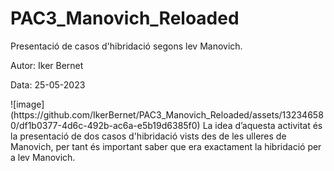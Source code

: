 # PAC3_Manovich_Reloaded
<p><srtrong>Presentació de casos d'hibridació segons lev Manovich.</strong></p>
<p>Autor: Iker Bernet</p>
<p>Data: 25-05-2023</p>
![image](https://github.com/IkerBernet/PAC3_Manovich_Reloaded/assets/132346580/df1b0377-4d6c-492b-ac6a-e5b19d6385f0)
La idea d’aquesta activitat és la presentació de dos casos d'hibridació vists des de les ulleres de Manovich, per tant és important saber que era exactament la hibridació per a lev Manovich.
